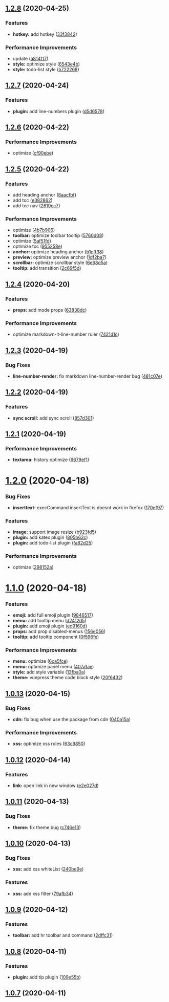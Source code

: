 ## [1.2.8](https://github.com/code-farmer-i/vue-markdown-editor/compare/v1.2.7...v1.2.8) (2020-04-25)

### Features

- **hotkey:** add hotkey ([33f3842](https://github.com/code-farmer-i/vue-markdown-editor/commit/33f3842e9497af8af6aa71980c2fbf2d981d5d76))

### Performance Improvements

- update ([a814117](https://github.com/code-farmer-i/vue-markdown-editor/commit/a814117897550c15960f032ee072c81d749915e7))
- **style:** optimize style ([6543e4b](https://github.com/code-farmer-i/vue-markdown-editor/commit/6543e4b006c16a427205d3d82a7bf77c26757919))
- **style:** todo-list style ([b722268](https://github.com/code-farmer-i/vue-markdown-editor/commit/b722268e392d17d833896fda92c66acb005b07c7))

## [1.2.7](https://github.com/code-farmer-i/vue-markdown-editor/compare/v1.2.6...v1.2.7) (2020-04-24)

### Features

- **plugin:** add line-numbers plugin ([d5d6578](https://github.com/code-farmer-i/vue-markdown-editor/commit/d5d6578467f38266f9455e2827be9bcff58a6b79))

## [1.2.6](https://github.com/code-farmer-i/vue-markdown-editor/compare/v1.2.5...v1.2.6) (2020-04-22)

### Performance Improvements

- optimize ([cf90ebe](https://github.com/code-farmer-i/vue-markdown-editor/commit/cf90ebecf7e56cb9f69525fa1c9d0822f06779e1))

## [1.2.5](https://github.com/code-farmer-i/vue-markdown-editor/compare/v1.2.4...v1.2.5) (2020-04-22)

### Features

- add heading anchor ([8aacfbf](https://github.com/code-farmer-i/vue-markdown-editor/commit/8aacfbfafde5309504fc9410d25a9fed855edf7e))
- add toc ([e382862](https://github.com/code-farmer-i/vue-markdown-editor/commit/e382862af95aec4991aae39fbfdc69d0d52d09d1))
- add toc nav ([2619cc7](https://github.com/code-farmer-i/vue-markdown-editor/commit/2619cc76c3c713a1edebb6d4ce782231c7ae075b))

### Performance Improvements

- optimize ([4b7b906](https://github.com/code-farmer-i/vue-markdown-editor/commit/4b7b9063814e72efafecf20fe9b223d24951dcc7))
- **toolbar:** optimize toolbar tooltip ([5760d08](https://github.com/code-farmer-i/vue-markdown-editor/commit/5760d081587f994365416b698827623c0d2f6b48))
- optimize ([5af51fd](https://github.com/code-farmer-i/vue-markdown-editor/commit/5af51fd609c5b579f14be66aa5aa49b6ff5ce6b8))
- optimize toc ([955258e](https://github.com/code-farmer-i/vue-markdown-editor/commit/955258eecd5f744b1764384d16e0c8361ab023a6))
- **anchor:** optimize heading anchor ([b1cff38](https://github.com/code-farmer-i/vue-markdown-editor/commit/b1cff38e78a03dbc6ac4da031f8edc4f2766f2ff))
- **preview:** optimize preview anchor ([1df2ba7](https://github.com/code-farmer-i/vue-markdown-editor/commit/1df2ba7b83207039d4ff5f186c2074b64a7fb03c))
- **scrollbar:** optimize scrollbar style ([6e68d5a](https://github.com/code-farmer-i/vue-markdown-editor/commit/6e68d5a2997b3d39c435b154ea3a04153239369a))
- **tooltip:** add transition ([2c69f5d](https://github.com/code-farmer-i/vue-markdown-editor/commit/2c69f5d8cfce9e0e8ef92b56f1d6ed61aab1b621))

## [1.2.4](https://github.com/code-farmer-i/vue-markdown-editor/compare/v1.2.3...v1.2.4) (2020-04-20)

### Features

- **props:** add mode props ([63838dc](https://github.com/code-farmer-i/vue-markdown-editor/commit/63838dc829e049d63bef301937dcb54429b1dfd0))

### Performance Improvements

- optimize markdown-it-line-number ruler ([7421d1c](https://github.com/code-farmer-i/vue-markdown-editor/commit/7421d1c7884608212fb893d7340c53feda7e6254))

## [1.2.3](https://github.com/code-farmer-i/vue-markdown-editor/compare/v1.2.2...v1.2.3) (2020-04-19)

### Bug Fixes

- **line-number-render:** fix markdown line-number-render bug ([481c07e](https://github.com/code-farmer-i/vue-markdown-editor/commit/481c07efa52965c8c56ec0fafe37a29f74c27b75))

## [1.2.2](https://github.com/code-farmer-i/vue-markdown-editor/compare/v1.2.1...v1.2.2) (2020-04-19)

### Features

- **sync scroll:** add sync scroll ([857d301](https://github.com/code-farmer-i/vue-markdown-editor/commit/857d301b23f806d2e923c14a3b99d9b1f9341ff2))

## [1.2.1](https://github.com/code-farmer-i/vue-markdown-editor/compare/v1.2.0...v1.2.1) (2020-04-19)

### Performance Improvements

- **textarea:** history optimize ([6679ef1](https://github.com/code-farmer-i/vue-markdown-editor/commit/6679ef15b294328d29954ba3d75d611788d73f83))

# [1.2.0](https://github.com/code-farmer-i/vue-markdown-editor/compare/v1.1.0...v1.2.0) (2020-04-18)

### Bug Fixes

- **inserttext:** execCommand insertText is doesnt work in firefox ([170ef97](https://github.com/code-farmer-i/vue-markdown-editor/commit/170ef97db977559769ed8bab09459ecff9c09d77))

### Features

- **image:** support image resize ([b923fd5](https://github.com/code-farmer-i/vue-markdown-editor/commit/b923fd54fd4188f272c4cde971613febe6f8008f))
- **plugin:** add katex plugin ([805b62c](https://github.com/code-farmer-i/vue-markdown-editor/commit/805b62c83eaa9df4d3e7eb191c2265cf8ce90edb))
- **plugin:** add todo-list plugin ([fa82d25](https://github.com/code-farmer-i/vue-markdown-editor/commit/fa82d256726e9f4f9d497f893cc148e78cb3c2c6))

### Performance Improvements

- optimize ([298152a](https://github.com/code-farmer-i/vue-markdown-editor/commit/298152a0dffa4c2210e24499fee11112a77b20d7))

# [1.1.0](https://github.com/code-farmer-i/vue-markdown-editor/compare/v1.0.13...v1.1.0) (2020-04-18)

### Features

- **emoji:** add full emoji plugin ([9846517](https://github.com/code-farmer-i/vue-markdown-editor/commit/98465179d15e99918b7ce354066bb00dd66f291c))
- **menu:** add tooltip menu ([d2412d5](https://github.com/code-farmer-i/vue-markdown-editor/commit/d2412d57f9e15799d52a3ee3c4062d8531441f52))
- **plugin:** add emoji plugin ([ed9160d](https://github.com/code-farmer-i/vue-markdown-editor/commit/ed9160d880905e4fbced368de918382e4a9fa068))
- **props:** add prop disabled-menus ([156e056](https://github.com/code-farmer-i/vue-markdown-editor/commit/156e0560f3928d5c2b213bb344443b860e7a70f2))
- **tooltip:** add tooltip component ([0f596fe](https://github.com/code-farmer-i/vue-markdown-editor/commit/0f596fe92de6a74fd41b8e7e16307490a4fe2069))

### Performance Improvements

- **menu:** optimize ([6ca5fce](https://github.com/code-farmer-i/vue-markdown-editor/commit/6ca5fcebe55c01ff12144f3d61688d1ae9fc5ea9))
- **menu:** optimize panel menu ([407a1ae](https://github.com/code-farmer-i/vue-markdown-editor/commit/407a1ae85a2af7572a03660ee0b2840cef16f2f8))
- **style:** add style variable ([13fba0a](https://github.com/code-farmer-i/vue-markdown-editor/commit/13fba0aaa8d0e4500ed704fb14c703d549a4b7c0))
- **theme:** vuepress theme code block style ([20f6432](https://github.com/code-farmer-i/vue-markdown-editor/commit/20f6432fc1e5eadb6ccc6aae26b46143bec86242))

## [1.0.13](https://github.com/code-farmer-i/vue-markdown-editor/compare/v1.0.12...v1.0.13) (2020-04-15)

### Bug Fixes

- **cdn:** fix bug when use the package from cdn ([040a15a](https://github.com/code-farmer-i/vue-markdown-editor/commit/040a15ac6ab40332f526e3a1baa80c7246b04b38))

### Performance Improvements

- **xss:** optimize xss rules ([63c9850](https://github.com/code-farmer-i/vue-markdown-editor/commit/63c98502a2ea1610b4b945c1267e12e8ea337d0e))

## [1.0.12](https://github.com/code-farmer-i/vue-markdown-editor/compare/v1.0.11...v1.0.12) (2020-04-14)

### Features

- **link:** open link in new window ([e2e027d](https://github.com/code-farmer-i/vue-markdown-editor/commit/e2e027d66ec4aec90996cac2104da50966746fdb))

## [1.0.11](https://github.com/code-farmer-i/vue-markdown-editor/compare/v1.0.10...v1.0.11) (2020-04-13)

### Bug Fixes

- **theme:** fix theme bug ([c746e13](https://github.com/code-farmer-i/vue-markdown-editor/commit/c746e131c1b9020e2eb05b58d7239aa74ab66c1d))

## [1.0.10](https://github.com/code-farmer-i/vue-markdown-editor/compare/v1.0.9...v1.0.10) (2020-04-13)

### Bug Fixes

- **xss:** add xss whiteList ([240be9e](https://github.com/code-farmer-i/vue-markdown-editor/commit/240be9ee7ff69ff91033bca209cd02f6e72d0601))

### Features

- **xss:** add xss filter ([79afb34](https://github.com/code-farmer-i/vue-markdown-editor/commit/79afb346c76ccd326eb30392264bdd9d447686c2))

## [1.0.9](https://github.com/code-farmer-i/vue-markdown-editor/compare/v1.0.8...v1.0.9) (2020-04-12)

### Features

- **toolbar:** add hr toolbar and command ([2dffc31](https://github.com/code-farmer-i/vue-markdown-editor/commit/2dffc319e25a3730d21cb03b0e658e4e1410def4))

## [1.0.8](https://github.com/code-farmer-i/vue-markdown-editor/compare/v1.0.7...v1.0.8) (2020-04-11)

### Features

- **plugin:** add tip plugin ([109e55b](https://github.com/code-farmer-i/vue-markdown-editor/commit/109e55beafd110743620c8e0a649ce51d9275b73))

## [1.0.7](https://github.com/code-farmer-i/vue-markdown-editor/compare/v1.0.6...v1.0.7) (2020-04-11)
